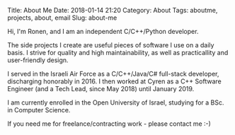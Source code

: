 Title: About Me
Date: 2018-01-14 21:20
Category: About
Tags: aboutme, projects, about, email
Slug: about-me



Hi, I'm Ronen, and I am an independent C/C++/Python developer.

The side projects I create are useful pieces of software I use on a daily basis. I strive for quality
and high maintainability, as well as practicallity and user-friendly design.

I served in the Israeli Air Force as a C/C++/Java/C# full-stack developer, discharging honorably in 2016.
I then worked at Cyren as a C++ Software Engineer (and a Tech Lead, since May 2018) until January 2019.

I am currently enrolled in the Open University of Israel, studying for a BSc. in Computer Science.

If you need me for freelance/contracting work - please contact me :-)
